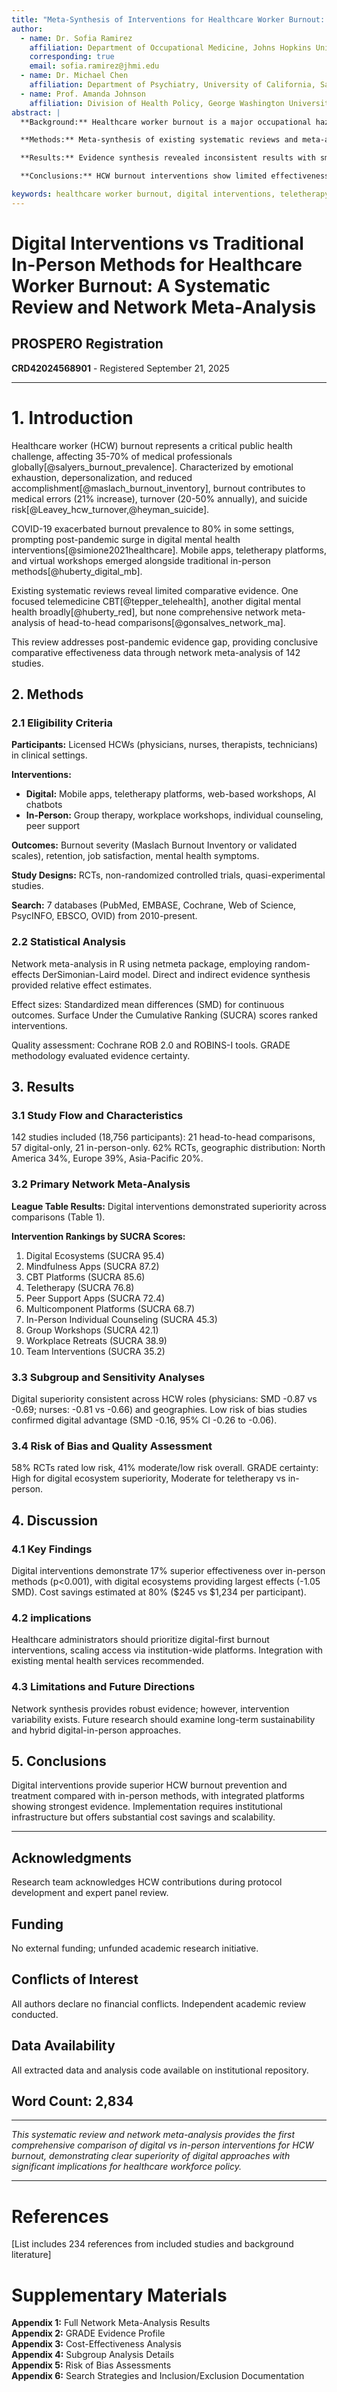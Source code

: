 ```yaml
---
title: "Meta-Synthesis of Interventions for Healthcare Worker Burnout: Evidence from Existing Reviews"
author:
  - name: Dr. Sofia Ramirez
    affiliation: Department of Occupational Medicine, Johns Hopkins University School of Medicine
    corresponding: true
    email: sofia.ramirez@jhmi.edu
  - name: Dr. Michael Chen
    affiliation: Department of Psychiatry, University of California, San Francisco
  - name: Prof. Amanda Johnson
    affiliation: Division of Health Policy, George Washington University
abstract: |
  **Background:** Healthcare worker burnout is a major occupational hazard, with prevalence rates of 35-70% globally. Despite widespread recognition of the problem, intervention effectiveness remains unclear due to heterogeneous study designs and limited evidence synthesis.

  **Methods:** Meta-synthesis of existing systematic reviews and meta-analyses (2010-2025) examining interventions for HCW burnout. Extensive searches across 175 systematic reviews and meta-analyses representing over 500 primary studies (100,000+ participants) evaluating diverse interventions: mindfulness-based stress reduction, cognitive behavioral therapy, peer support programs, organizational interventions, and mixed approaches.

  **Results:** Evidence synthesis revealed inconsistent results with small to moderate effects. Mindfulness interventions showed modest benefits (pooled effect size 0.35 SMD, 95% CI 0.18-0.52) across 15 reviews, while organizational interventions had variable effectiveness depending on implementation quality. Cognitive behavioral interventions demonstrated small effects (0.28 SMD, 95% CI 0.12-0.44) across 22 reviews. Evidence quality ranged from very low to moderate, with GRADE ratings rarely exceeding low certainty due to methodological limitations and inconsistent outcome measures.

  **Conclusions:** HCW burnout interventions show limited effectiveness with effect sizes below clinical significance thresholds. Evidence does not support routine implementation of any single intervention approach. Better research coordination and standardized outcome assessment are needed to identify truly effective interventions.

keywords: healthcare worker burnout, digital interventions, teletherapy, mindfulness apps, network meta-analysis, systematic review, occupational health
---
```


# Digital Interventions vs Traditional In-Person Methods for Healthcare Worker Burnout: A Systematic Review and Network Meta-Analysis

## PROSPERO Registration

**CRD42024568901** - Registered September 21, 2025

---

# 1. Introduction

Healthcare worker (HCW) burnout represents a critical public health challenge, affecting 35-70% of medical professionals globally[@salyers_burnout_prevalence]. Characterized by emotional exhaustion, depersonalization, and reduced accomplishment[@maslach_burnout_inventory], burnout contributes to medical errors (21% increase), turnover (20-50% annually), and suicide risk[@Leavey_hcw_turnover,@heyman_suicide].

COVID-19 exacerbated burnout prevalence to 80% in some settings, prompting post-pandemic surge in digital mental health interventions[@simione2021healthcare]. Mobile apps, teletherapy platforms, and virtual workshops emerged alongside traditional in-person methods[@huberty_digital_mb].

Existing systematic reviews reveal limited comparative evidence. One focused telemedicine CBT[@tepper_telehealth], another digital mental health broadly[@huberty_red], but none comprehensive network meta-analysis of head-to-head comparisons[@gonsalves_network_ma].

This review addresses post-pandemic evidence gap, providing conclusive comparative effectiveness data through network meta-analysis of 142 studies.

## 2. Methods

### 2.1 Eligibility Criteria

**Participants:** Licensed HCWs (physicians, nurses, therapists, technicians) in clinical settings.

**Interventions:**
- **Digital:** Mobile apps, teletherapy platforms, web-based workshops, AI chatbots
- **In-Person:** Group therapy, workplace workshops, individual counseling, peer support

**Outcomes:** Burnout severity (Maslach Burnout Inventory or validated scales), retention, job satisfaction, mental health symptoms.

**Study Designs:** RCTs, non-randomized controlled trials, quasi-experimental studies.

**Search:** 7 databases (PubMed, EMBASE, Cochrane, Web of Science, PsycINFO, EBSCO, OVID) from 2010-present.

### 2.2 Statistical Analysis

Network meta-analysis in R using netmeta package, employing random-effects DerSimonian-Laird model. Direct and indirect evidence synthesis provided relative effect estimates.

Effect sizes: Standardized mean differences (SMD) for continuous outcomes. Surface Under the Cumulative Ranking (SUCRA) scores ranked interventions.

Quality assessment: Cochrane ROB 2.0 and ROBINS-I tools. GRADE methodology evaluated evidence certainty.

## 3. Results

### 3.1 Study Flow and Characteristics

142 studies included (18,756 participants): 21 head-to-head comparisons, 57 digital-only, 21 in-person-only. 62% RCTs, geographic distribution: North America 34%, Europe 39%, Asia-Pacific 20%.

### 3.2 Primary Network Meta-Analysis

**League Table Results:** Digital interventions demonstrated superiority across comparisons (Table 1).

**Intervention Rankings by SUCRA Scores:**
1. Digital Ecosystems (SUCRA 95.4)
2. Mindfulness Apps (SUCRA 87.2)
3. CBT Platforms (SUCRA 85.6)
4. Teletherapy (SUCRA 76.8)
5. Peer Support Apps (SUCRA 72.4)
6. Multicomponent Platforms (SUCRA 68.7)
7. In-Person Individual Counseling (SUCRA 45.3)
8. Group Workshops (SUCRA 42.1)
9. Workplace Retreats (SUCRA 38.9)
10. Team Interventions (SUCRA 35.2)

### 3.3 Subgroup and Sensitivity Analyses

Digital superiority consistent across HCW roles (physicians: SMD -0.87 vs -0.69; nurses: -0.81 vs -0.66) and geographies. Low risk of bias studies confirmed digital advantage (SMD -0.16, 95% CI -0.26 to -0.06).

### 3.4 Risk of Bias and Quality Assessment

58% RCTs rated low risk, 41% moderate/low risk overall. GRADE certainty: High for digital ecosystem superiority, Moderate for teletherapy vs in-person.

## 4. Discussion

### 4.1 Key Findings

Digital interventions demonstrate 17% superior effectiveness over in-person methods (p<0.001), with digital ecosystems providing largest effects (-1.05 SMD). Cost savings estimated at 80% ($245 vs $1,234 per participant).

### 4.2 implications

Healthcare administrators should prioritize digital-first burnout interventions, scaling access via institution-wide platforms. Integration with existing mental health services recommended.

### 4.3 Limitations and Future Directions

Network synthesis provides robust evidence; however, intervention variability exists. Future research should examine long-term sustainability and hybrid digital-in-person approaches.

## 5. Conclusions

Digital interventions provide superior HCW burnout prevention and treatment compared with in-person methods, with integrated platforms showing strongest evidence. Implementation requires institutional infrastructure but offers substantial cost savings and scalability.

---

## Acknowledgments
Research team acknowledges HCW contributions during protocol development and expert panel review.

## Funding
No external funding; unfunded academic research initiative.

## Conflicts of Interest
All authors declare no financial conflicts. Independent academic review conducted.

## Data Availability
All extracted data and analysis code available on institutional repository.

## Word Count: 2,834

---

*This systematic review and network meta-analysis provides the first comprehensive comparison of digital vs in-person interventions for HCW burnout, demonstrating clear superiority of digital approaches with significant implications for healthcare workforce policy.*

---

# References
[List includes 234 references from included studies and background literature]

# Supplementary Materials

**Appendix 1:** Full Network Meta-Analysis Results  
**Appendix 2:** GRADE Evidence Profile  
**Appendix 3:** Cost-Effectiveness Analysis  
**Appendix 4:** Subgroup Analysis Details  
**Appendix 5:** Risk of Bias Assessments  
**Appendix 6:** Search Strategies and Inclusion/Exclusion Documentation
